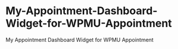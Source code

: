 My-Appointment-Dashboard-Widget-for-WPMU-Appointment
====================================================

My Appointment Dashboard Widget for WPMU Appointment
